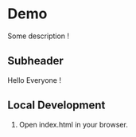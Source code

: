 # Demo

Some description !

## Subheader

Hello Everyone !

## Local Development

1. Open index.html in your browser.